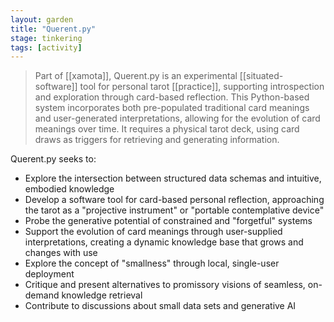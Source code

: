```yaml
---  
layout: garden
title: "Querent.py"
stage: tinkering
tags: [activity]
---
```


> Part of [[xamota]], Querent.py is an experimental [[situated-software]] tool for personal tarot [[practice]], supporting introspection and exploration through card-based reflection. This Python-based system incorporates both pre-populated traditional card meanings and user-generated interpretations, allowing for the evolution of card meanings over time. It requires a physical tarot deck, using card draws as triggers for retrieving and generating information.

Querent.py seeks to:

- Explore the intersection between structured data schemas and intuitive, embodied knowledge
- Develop a software tool for card-based personal reflection, approaching the tarot as a "projective instrument" or "portable contemplative device"
- Probe the generative potential of constrained and "forgetful" systems
- Support the evolution of card meanings through user-supplied interpretations, creating a dynamic knowledge base that grows and changes with use
- Explore the concept of "smallness" through local, single-user deployment
- Critique and present alternatives to promissory visions of seamless, on-demand knowledge retrieval
- Contribute to discussions about small data sets and generative AI